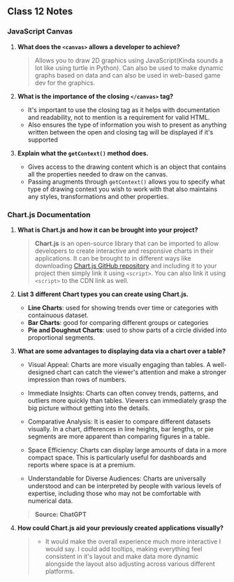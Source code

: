 ## Class 12 Notes

### JavaScript Canvas

1. **What does the `<canvas>` allows a developer to achieve?**

    > Allows you to draw 2D graphics using JavaScript(Kinda sounds a lot like using turtle in Python). Can also be used to make dynamic graphs based on data and can also be used in web-based game dev for the graphics.

2. **What is the importance of the closing `</canvas>` tag?**

    - It's important to use the closing tag as it helps with documentation and readability, not to mention is a requirement for valid HTML.
    - Also ensures the type of information you wish to present as anything written between the open and closing tag will be displayed if it's supported

3. **Explain what the `getContext()` method does.**

    - Gives access to the drawing content which is an object that contains all the properties needed to draw on the canvas.
    - Passing arugments through `getContext()` allows you to specify what type of drawing context you wish to work with that also maintains any styles, transformations and other properties.

### Chart.js Documentation

1. **What is Chart.js and how it can be brought into your project?**

    > **Chart.js** is an open-source library that can be imported to allow developers to create interactive and responsive charts in their applications.  It can be brought to in different ways like downloading [Chart.js GitHub repository](https://github.com/chartjs/Chart.js) and including it to your project then simply link it using `<script>`. You can also link it using `<script>` to the CDN link as well.

2. **List 3 different Chart types you can create using Chart.js.**

    - **Line Charts**: used for showing trends over time or categories with containuous dataset.
    - **Bar Charts**: good for comparing different groups or categories
    - **Pie and Doughnut Charts**: used to show parts of a circle divided into proportional segments.

3. **What are some advantages to displaying data via a chart over a table?**

    - Visual Appeal: Charts are more visually engaging than tables. A well-designed chart can catch the viewer's attention and make a stronger impression than rows of numbers.

    - Immediate Insights: Charts can often convey trends, patterns, and outliers more quickly than tables. Viewers can immediately grasp the big picture without getting into the details.

    - Comparative Analysis: It is easier to compare different datasets visually. In a chart, differences in line heights, bar lengths, or pie segments are more apparent than comparing figures in a table.

    - Space Efficiency: Charts can display large amounts of data in a more compact space. This is particularly useful for dashboards and reports where space is at a premium.

    - Understandable for Diverse Audiences: Charts are universally understood and can be interpreted by people with various levels of expertise, including those who may not be comfortable with numerical data.

    >**Source: ChatGPT**

4. **How could Chart.js aid your previously created applications visually?**

    >- It would make the overall experience much more interactive I would say. I could add tooltips, making everything feel consistent in it's layout and make data more dynamic alongside the layout also adjusting across various different platforms. 